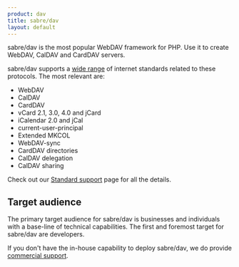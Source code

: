 ```yaml
---
product: dav
title: sabre/dav
layout: default
---
```


sabre/dav is the most popular WebDAV framework for PHP. Use it to create
WebDAV, CalDAV and CardDAV servers.

sabre/dav supports a [wide range][1] of internet standards related to these
protocols. The most relevant are:

* WebDAV
* CalDAV
* CardDAV
* vCard 2.1, 3.0, 4.0 and jCard
* iCalendar 2.0 and jCal
* current-user-principal
* Extended MKCOL
* WebDAV-sync
* CardDAV directories
* CalDAV delegation
* CalDAV sharing

Check out our [Standard support][1] page for all the details.

Target audience
---------------

The primary target audience for sabre/dav is businesses and individuals with
a base-line of technical capabilities. The first and foremost target for
sabre/dav are developers.

If you don't have the in-house capability to deploy sabre/dav, we do provide
[commercial support][2].

[1]: /dav/standards-support/
[2]: /support
